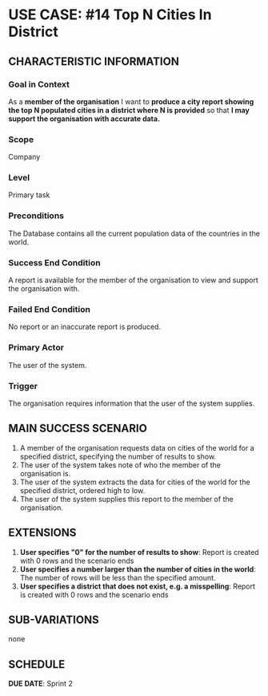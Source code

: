 # USE CASE: #14 Top N Cities In District

## CHARACTERISTIC INFORMATION

### Goal in Context

As a **member of the organisation** I want to **produce a city report showing the top N populated cities in a district
where N is provided** so that **I may support the organisation with accurate data.**


### Scope

Company

### Level

Primary task

### Preconditions

The Database contains all the current population data of the countries in the world.

### Success End Condition

A report is available for the member of the organisation to view and support the organisation with.

### Failed End Condition

No report or an inaccurate report is produced.

### Primary Actor

The user of the system.

### Trigger

The organisation requires information that the user of the system supplies.

## MAIN SUCCESS SCENARIO

1. A member of the organisation requests data on cities of the world for a specified district, specifying the number of
   results to show.
2. The user of the system takes note of who the member of the organisation is.
3. The user of the system extracts the data for cities of the world for the specified district, ordered high to low.
4. The user of the system supplies this report to the member of the organisation.

## EXTENSIONS

1. **User specifies "0" for the number of results to show**: Report is created with 0 rows and the scenario ends
2. **User specifies a number larger than the number of cities in the world**: The number of rows will be less
   than the specified amount.
3. **User specifies a district that does not exist, e.g.  a misspelling**: Report is created with 0 rows and the scenario ends

## SUB-VARIATIONS

none

## SCHEDULE

**DUE DATE**: Sprint 2